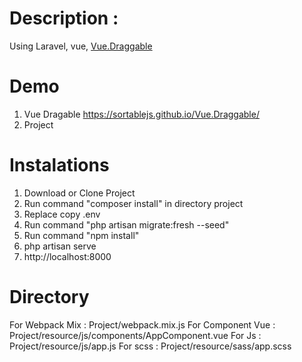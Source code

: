 # Description :

Using Laravel, vue, <a href="https://github.com/SortableJS/Vue.Draggable">Vue.Draggable</a>

# Demo

1. Vue Dragable
   https://sortablejs.github.io/Vue.Draggable/
2. Project

# Instalations

1. Download or Clone Project
2. Run command "composer install" in directory project
3. Replace copy .env
4. Run command "php artisan migrate:fresh --seed"
5. Run command "npm install"
6. php artisan serve
7. http://localhost:8000

# Directory

For Webpack Mix : Project/webpack.mix.js
For Component Vue : Project/resource/js/components/AppComponent.vue
For Js : Project/resource/js/app.js
For scss : Project/resource/sass/app.scss
